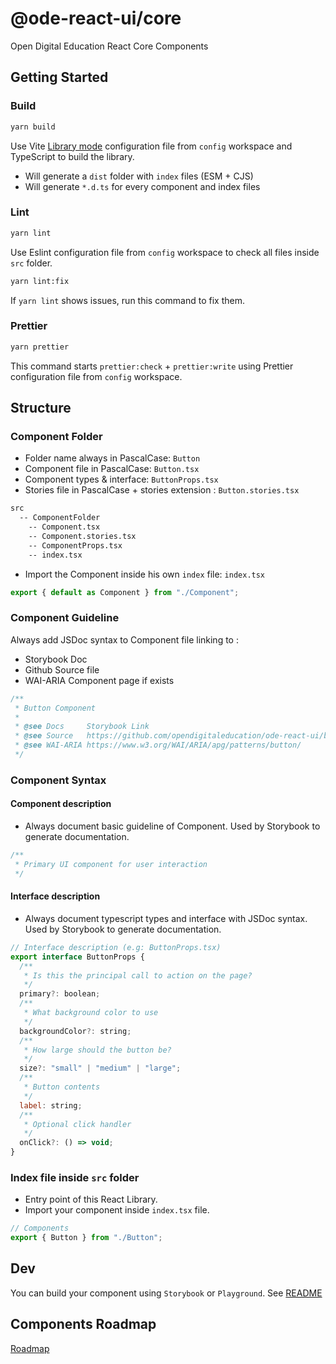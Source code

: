 # @ode-react-ui/core

Open Digital Education React Core Components

## Getting Started

### Build

```bash
yarn build
```

Use Vite [Library mode](https://vitejs.dev/guide/build.html#library-mode) configuration file from `config` workspace and TypeScript to build the library.

- Will generate a `dist` folder with `index` files (ESM + CJS)
- Will generate `*.d.ts` for every component and index files

### Lint

```bash
yarn lint
```

Use Eslint configuration file from `config` workspace to check all files inside `src` folder.

```bash
yarn lint:fix
```

If `yarn lint` shows issues, run this command to fix them.

### Prettier

```bash
yarn prettier
```

This command starts `prettier:check` + `prettier:write` using Prettier configuration file from `config` workspace.

## Structure

### Component Folder

- Folder name always in PascalCase: `Button`
- Component file in PascalCase: `Button.tsx`
- Component types & interface: `ButtonProps.tsx`
- Stories file in PascalCase + stories extension : `Button.stories.tsx`

```bash
src
  -- ComponentFolder
    -- Component.tsx
    -- Component.stories.tsx
    -- ComponentProps.tsx
    -- index.tsx
```

- Import the Component inside his own `index` file: `index.tsx`

```jsx
export { default as Component } from "./Component";
```

### Component Guideline

Always add JSDoc syntax to Component file linking to :

- Storybook Doc
- Github Source file
- WAI-ARIA Component page if exists

```jsx
/**
 * Button Component
 *
 * @see Docs     Storybook Link
 * @see Source   https://github.com/opendigitaleducation/ode-react-ui/blob/master/packages/core/src/Button/Button.tsx
 * @see WAI-ARIA https://www.w3.org/WAI/ARIA/apg/patterns/button/
 */
```

### Component Syntax

#### Component description

- Always document basic guideline of Component. Used by Storybook to generate documentation.

```jsx
/**
 * Primary UI component for user interaction
 */
```

#### Interface description

- Always document typescript types and interface with JSDoc syntax. Used by Storybook to generate documentation.

```jsx
// Interface description (e.g: ButtonProps.tsx)
export interface ButtonProps {
  /**
   * Is this the principal call to action on the page?
   */
  primary?: boolean;
  /**
   * What background color to use
   */
  backgroundColor?: string;
  /**
   * How large should the button be?
   */
  size?: "small" | "medium" | "large";
  /**
   * Button contents
   */
  label: string;
  /**
   * Optional click handler
   */
  onClick?: () => void;
}
```

### Index file inside `src` folder

- Entry point of this React Library.
- Import your component inside `index.tsx` file.

```jsx
// Components
export { Button } from "./Button";
```

## Dev

You can build your component using `Storybook` or `Playground`. See [README]()

## Components Roadmap

[Roadmap](ROADMAP.md)
